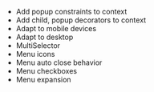 * Add popup constraints to context
* Add child, popup decorators to context
* Adapt to mobile devices
* Adapt to desktop
* MultiSelector
* Menu icons
* Menu auto close behavior
* Menu checkboxes
* Menu expansion
